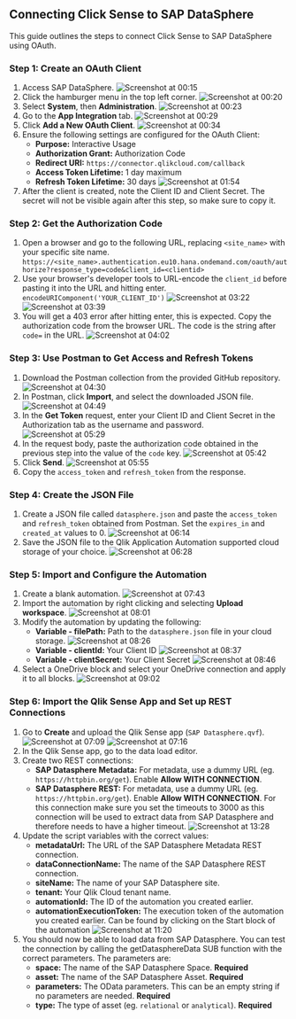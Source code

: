 ## Connecting Click Sense to SAP DataSphere

This guide outlines the steps to connect Click Sense to SAP DataSphere using OAuth. 

### Step 1: Create an OAuth Client

1. Access SAP DataSphere.  ![Screenshot at 00:15](screenshots/screenshot_00_15.jpg)
2. Click the hamburger menu in the top left corner. ![Screenshot at 00:20](screenshots/screenshot_00_20.jpg)
3. Select **System**, then **Administration**. ![Screenshot at 00:23](screenshots/screenshot_00_23.jpg)
4. Go to the **App Integration** tab. ![Screenshot at 00:29](screenshots/screenshot_00_29.jpg)
5. Click **Add a New OAuth Client**. ![Screenshot at 00:34](screenshots/screenshot_00_34.jpg)
6. Ensure the following settings are configured for the OAuth Client:
    - **Purpose:** Interactive Usage
    - **Authorization Grant:** Authorization Code
    - **Redirect URI:** `https://connector.qlikcloud.com/callback`
    - **Access Token Lifetime:** 1 day maximum
    - **Refresh Token Lifetime:** 30 days
![Screenshot at 01:54](screenshots/screenshot_01_54.jpg)
7.  After the client is created, note the Client ID and Client Secret. The secret will not be visible again after this step, so make sure to copy it.

### Step 2: Get the Authorization Code

1. Open a browser and go to the following URL, replacing `<site_name>` with your specific site name. 
   `https://<site_name>.authentication.eu10.hana.ondemand.com/oauth/authorize?response_type=code&client_id=<clientid>`
2. Use your browser's developer tools to URL-encode the `client_id` before pasting it into the URL and hitting enter. `encodeURIComponent('YOUR_CLIENT_ID')` ![Screenshot at 03:22](screenshots/screenshot_03_22.jpg)  ![Screenshot at 03:39](screenshots/screenshot_03_39.jpg)
3.  You will get a 403 error after hitting enter, this is expected. Copy the authorization code from the browser URL. The code is the string after `code=` in the URL.  ![Screenshot at 04:02](screenshots/screenshot_04_02.jpg)

### Step 3: Use Postman to Get Access and Refresh Tokens

1. Download the Postman collection from the provided GitHub repository. ![Screenshot at 04:30](screenshots/screenshot_04_30.jpg)
2. In Postman, click **Import**, and select the downloaded JSON file. ![Screenshot at 04:49](screenshots/screenshot_04_49.jpg)
3. In the **Get Token** request, enter your Client ID and Client Secret in the Authorization tab as the username and password. ![Screenshot at 05:29](screenshots/screenshot_05_29.jpg)
4. In the request body, paste the authorization code obtained in the previous step into the value of the `code` key. ![Screenshot at 05:42](screenshots/screenshot_05_42.jpg)
5. Click **Send**. ![Screenshot at 05:55](screenshots/screenshot_05_55.jpg)
6. Copy the `access_token` and `refresh_token` from the response.
### Step 4: Create the JSON File

1. Create a JSON file called `datasphere.json` and paste the `access_token` and `refresh_token` obtained from Postman. Set the `expires_in` and `created_at` values to 0. ![Screenshot at 06:14](screenshots/screenshot_06_14.jpg)
2. Save the JSON file to the Qlik Application Automation supported cloud storage of your choice.  ![Screenshot at 06:28](screenshots/screenshot_06_28.jpg)

### Step 5: Import and Configure the Automation

1. Create a blank automation. ![Screenshot at 07:43](screenshots/screenshot_07_43.jpg)
2. Import the automation by right clicking and selecting **Upload workspace**.  ![Screenshot at 08:01](screenshots/screenshot_08_01.jpg) 
3. Modify the automation by updating the following:
    - **Variable - filePath:** Path to the `datasphere.json` file in your cloud storage. ![Screenshot at 08:26](screenshots/screenshot_08_26.jpg)
    - **Variable - clientId:** Your Client ID ![Screenshot at 08:37](screenshots/screenshot_08_37.jpg)
    - **Variable - clientSecret:** Your Client Secret ![Screenshot at 08:46](screenshots/screenshot_08_46.jpg)
4. Select a OneDrive block and select your OneDrive connection and apply it to all blocks. ![Screenshot at 09:02](screenshots/screenshot_09_02.jpg)


### Step 6: Import the Qlik Sense App and Set up REST Connections
1.  Go to **Create** and upload the Qlik Sense app (`SAP Datasphere.qvf`). ![Screenshot at 07:09](screenshots/screenshot_07_09.jpg) ![Screenshot at 07:16](screenshots/screenshot_07_16.jpg)
1. In the Qlik Sense app, go to the data load editor.
2. Create two REST connections:
    - **SAP Datasphere Metadata:**  For metadata, use a dummy URL (eg. `https://httpbin.org/get`). Enable **Allow WITH CONNECTION**.  
    - **SAP Datasphere REST:** For metadata, use a dummy URL (eg. `https://httpbin.org/get`). Enable **Allow WITH CONNECTION**. For this connection make sure you set the timeouts to 3000 as this connection will be used to extract data from SAP Datasphere and therefore needs to have a higher timeout. ![Screenshot at 13:28](screenshots/screenshot_13_28.jpg)
3. Update the script variables with the correct values:
    - **metadataUrl:** The URL of the SAP Datasphere Metadata REST connection.
    - **dataConnectionName:** The name of the SAP Datasphere REST connection.
    - **siteName:** The name of your SAP Datasphere site.
    - **tenant:** Your Qlik Cloud tenant name.
    - **automationId:** The ID of the automation you created earlier.
    - **automationExecutionToken:** The execution token of the automation you created earlier. Can be found by clicking on the Start block of the automation
 ![Screenshot at 11:20](screenshots/screenshot_11_20.jpg) 
4. You should now be able to load data from SAP Datasphere. You can test the connection by calling the getDatasphereData SUB function with the correct parameters. The parameters are:
    - **space:** The name of the SAP Datasphere Space. **Required**
    - **asset:** The name of the SAP Datasphere Asset. **Required**
    - **parameters:** The OData parameters. This can be an empty string if no parameters are needed. **Required**
    - **type:** The type of asset (eg. `relational` or `analytical`). **Required**
